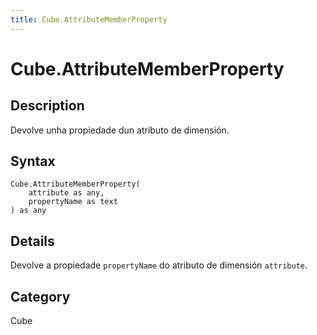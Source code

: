 ```yaml
---
title: Cube.AttributeMemberProperty
---
```


# Cube.AttributeMemberProperty


## Description

Devolve unha propiedade dun atributo de dimensión.


## Syntax

```powerquery
Cube.AttributeMemberProperty(
    attribute as any,
    propertyName as text
) as any
```


## Details

Devolve a propiedade <code>propertyName</code> do atributo de dimensión <code>attribute</code>.



## Category
Cube
